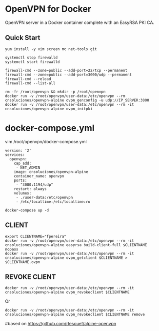 # OpenVPN for Docker

OpenVPN server in a Docker container complete with an EasyRSA PKI CA.


## Quick Start


```
yum install -y vim screen mc net-tools git 

systemctl stop firewalld
systemctl start firewalld

firewall-cmd --zone=public --add-port=22/tcp --permanent
firewall-cmd --zone=public --add-port=3000/udp --permanent
firewall-cmd --reload
firewall-cmd --list-all
```

```
rm -fr /root/openvpn && mkdir -p /root/openvpn
docker run -v /root/openvpn/user-data:/etc/openvpn --rm cnsoluciones/openvpn-alpine ovpn_genconfig -u udp://IP_SERVER:3000
docker run -v /root/openvpn/user-data:/etc/openvpn --rm -it cnsoluciones/openvpn-alpine ovpn_initpki
```

# docker-compose.yml
vim /root/openvpn/docker-compose.yml
```
version: '2'
services:
  openvpn:
    cap_add:
     - NET_ADMIN
    image: cnsoluciones/openvpn-alpine
    container_name: openvpn
    ports:
     - "3000:1194/udp"
    restart: always
    volumes:
     - ./user-data:/etc/openvpn
     - /etc/localtime:/etc/localtime:ro
```
```
docker-compose up -d
```

## CLIENT

```
export CLIENTNAME="fpereira"
docker run -v /root/openvpn/user-data:/etc/openvpn --rm -it cnsoluciones/openvpn-alpine easyrsa build-client-full $CLIENTNAME nopass
docker run -v /root/openvpn/user-data:/etc/openvpn --rm -it cnsoluciones/openvpn-alpine ovpn_getclient $CLIENTNAME > $CLIENTNAME.ovpn
```
## REVOKE CLIENT


```
docker run -v /root/openvpn/user-data:/etc/openvpn --rm -it cnsoluciones/openvpn-alpine ovpn_revokeclient $CLIENTNAME
```
Or

```
docker run -v /root/openvpn/user-data:/etc/openvpn --rm -it cnsoluciones/openvpn-alpine ovpn_revokeclient $CLIENTNAME remove
```

#based on https://github.com/rlesouef/alpine-openvpn
